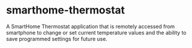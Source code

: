 # smarthome-thermostat
A SmartHome Thermostat application that is remotely accessed from smartphone to change or set current temperature values and the ability to save programmed settings for future use.
